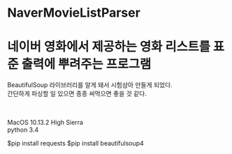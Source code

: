 # NaverMovieListParser
# 네이버 영화에서 제공하는 영화 리스트를 표준 출력에 뿌려주는 프로그램
BeautifulSoup 라이브러리를 알게 돼서 시험삼아 만들게 되었다.<br>
간단하게 파싱할 일 있으면 종종 써먹으면 좋을 것 같다.

<br><br>
MacOS 10.13.2 High Sierra<br>
python 3.4<br>

$pip install requests
$pip install beautifulsoup4
